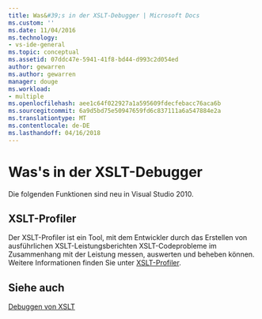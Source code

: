 ```yaml
---
title: Was&#39;s in der XSLT-Debugger | Microsoft Docs
ms.custom: ''
ms.date: 11/04/2016
ms.technology:
- vs-ide-general
ms.topic: conceptual
ms.assetid: 07ddc47e-5941-41f8-bd44-d993c2d054ed
author: gewarren
ms.author: gewarren
manager: douge
ms.workload:
- multiple
ms.openlocfilehash: aee1c64f022927a1a595609fdecfebacc76aca6b
ms.sourcegitcommit: 6a9d5bd75e50947659fd6c837111a6a547884e2a
ms.translationtype: MT
ms.contentlocale: de-DE
ms.lasthandoff: 04/16/2018
---
```

# <a name="what39s-new-in-the-xslt-debugger"></a>Was&#39;s in der XSLT-Debugger
Die folgenden Funktionen sind neu in Visual Studio 2010.  
  
## <a name="xslt-profiler"></a>XSLT-Profiler  
 Der XSLT-Profiler ist ein Tool, mit dem Entwickler durch das Erstellen von ausführlichen XSLT-Leistungsberichten XSLT-Codeprobleme im Zusammenhang mit der Leistung messen, auswerten und beheben können. Weitere Informationen finden Sie unter [XSLT-Profiler](../xml-tools/xslt-profiler.md).  
  
## <a name="see-also"></a>Siehe auch  
 [Debuggen von XSLT](../xml-tools/debugging-xslt.md)